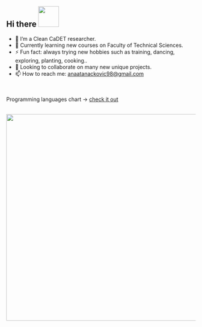 
<h2> Hi there <img src="https://media.giphy.com/media/mGcNjsfWAjY5AEZNw6/giphy.gif" width="55"> </h2>


- 🔭 I’m a Clean CaDET researcher.  
- 🌱 Currently learning new courses on Faculty of Technical Sciences.
- ⚡ Fun fact: always trying new hobbies such as training, dancing, exploring, planting, cooking..
- 👯 Looking to collaborate on many new unique projects.
- 📫 How to reach me: anaatanackovic98@gmail.com

<br/>

Programming languages chart -> [check it out](http://ionicabizau.github.io/github-profile-languages/?user=Ana00000)

<br/>

<img align="left" width="550" src="https://github-readme-stats.vercel.app/api?username=Ana00000&show_icons=true&hide_border=true&theme=radical&count_private=true&include_all_commits=true&hide=contribs,issues" />

